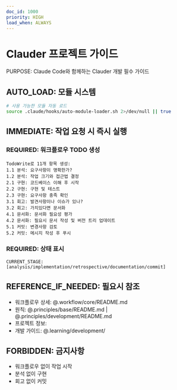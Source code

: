 ```yaml
---
doc_id: 1000
priority: HIGH
load_when: ALWAYS
---
```


# Clauder 프로젝트 가이드

PURPOSE: Claude Code와 함께하는 Clauder 개발 필수 가이드

## AUTO_LOAD: 모듈 시스템
```bash
# 사용 가능한 모듈 자동 로드
source .claude/hooks/auto-module-loader.sh 2>/dev/null || true
```

## IMMEDIATE: 작업 요청 시 즉시 실행

### REQUIRED: 워크플로우 TODO 생성
```
TodoWrite로 11개 항목 생성:
1.1 분석: 요구사항이 명확한가?
1.2 분석: 작업 크기와 접근법 결정
2.1 구현: 코드베이스 이해 후 시작
2.2 구현: 구현 및 테스트
2.3 구현: 요구사항 충족 확인
3.1 회고: 발견사항이나 이슈가 있나?
3.2 회고: 가치있다면 문서화
4.1 문서화: 문서화 필요성 평가
4.2 문서화: 필요시 문서 작성 및 버전 트리 업데이트
5.1 커밋: 변경사항 검토
5.2 커밋: 메시지 작성 후 푸시
```

### REQUIRED: 상태 표시
```
CURRENT_STAGE: [analysis/implementation/retrospective/documentation/commit]
```

## REFERENCE_IF_NEEDED: 필요시 참조
- 워크플로우 상세: @.workflow/core/README.md
- 원칙: @.principles/base/README.md | @.principles/development/README.md
- 프로젝트 정보: 
- 개발 가이드: @.learning/development/

## FORBIDDEN: 금지사항
- 워크플로우 없이 작업 시작
- 분석 없이 구현
- 회고 없이 커밋